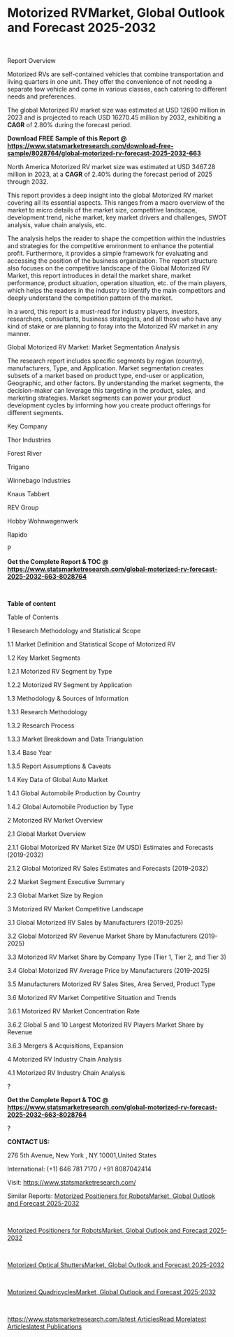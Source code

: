 <h1>Motorized RVMarket, Global Outlook and Forecast 2025-2032</h1><br/><p>Report Overview</p>
 
 
 
 <p>Motorized RVs are self-contained vehicles that combine transportation and living quarters in one unit. They offer the convenience of not needing a separate tow vehicle and come in various classes, each catering to different needs and preferences.</p>
 
 
 
 <p>The global Motorized RV market size was estimated at USD 12690 million in 2023 and is projected to reach USD 16270.45 million by 2032, exhibiting a <strong>CAGR</strong> of 2.80% during the forecast period.</p>
 
 
 
 <p><strong>Download FREE Sample of this Report @ <a href="https://www.statsmarketresearch.com/download-free-sample/8028764/global-motorized-rv-forecast-2025-2032-663">https://www.statsmarketresearch.com/download-free-sample/8028764/global-motorized-rv-forecast-2025-2032-663</a></strong></p>
 
 
 
 <p>North America Motorized RV market size was estimated at USD 3467.28 million in 2023, at a <strong>CAGR</strong> of 2.40% during the forecast period of 2025 through 2032.</p>
 
 
 
 <p>This report provides a deep insight into the global Motorized RV market covering all its essential aspects. This ranges from a macro overview of the market to micro details of the market size, competitive landscape, development trend, niche market, key market drivers and challenges, SWOT analysis, value chain analysis, etc.</p>
 
 
 
 <p>The analysis helps the reader to shape the competition within the industries and strategies for the competitive environment to enhance the potential profit. Furthermore, it provides a simple framework for evaluating and accessing the position of the business organization. The report structure also focuses on the competitive landscape of the Global Motorized RV Market, this report introduces in detail the market share, market performance, product situation, operation situation, etc. of the main players, which helps the readers in the industry to identify the main competitors and deeply understand the competition pattern of the market.</p>
 
 
 
 <p>In a word, this report is a must-read for industry players, investors, researchers, consultants, business strategists, and all those who have any kind of stake or are planning to foray into the Motorized RV market in any manner.</p>
 
 
 
 <p>Global Motorized RV Market: Market Segmentation Analysis</p>
 
 
 
 <p>The research report includes specific segments by region (country), manufacturers, Type, and Application. Market segmentation creates subsets of a market based on product type, end-user or application, Geographic, and other factors. By understanding the market segments, the decision-maker can leverage this targeting in the product, sales, and marketing strategies. Market segments can power your product development cycles by informing how you create product offerings for different segments.</p>
 
 
 
 <p>Key Company</p>
 
 
 
 <p>Thor Industries</p>
 
 
 
 <p>Forest River</p>
 
 
 
 <p>Trigano</p>
 
 
 
 <p>Winnebago Industries</p>
 
 
 
 <p>Knaus Tabbert</p>
 
 
 
 <p>REV Group</p>
 
 
 
 <p>Hobby Wohnwagenwerk</p>
 
 
 
 <p>Rapido</p>
 
 
 
 <p>P</p>
 
 
 
 <div><b>Get the Complete Report & TOC @ <a href="https://www.statsmarketresearch.com/global-motorized-rv-forecast-2025-2032-663-8028764">https://www.statsmarketresearch.com/global-motorized-rv-forecast-2025-2032-663-8028764</a></b></div>
 
 
 
 <p><br />
 
 <b>Table of content</b></p>
 
 
 
 <p>Table of Contents<br />
 
 1 Research Methodology and Statistical Scope<br />
 
 1.1 Market Definition and Statistical Scope of Motorized RV<br />
 
 1.2 Key Market Segments<br />
 
 1.2.1 Motorized RV Segment by Type<br />
 
 1.2.2 Motorized RV Segment by Application<br />
 
 1.3 Methodology & Sources of Information<br />
 
 1.3.1 Research Methodology<br />
 
 1.3.2 Research Process<br />
 
 1.3.3 Market Breakdown and Data Triangulation<br />
 
 1.3.4 Base Year<br />
 
 1.3.5 Report Assumptions & Caveats<br />
 
 1.4 Key Data of Global Auto Market<br />
 
 1.4.1 Global Automobile Production by Country<br />
 
 1.4.2 Global Automobile Production by Type<br />
 
 2 Motorized RV Market Overview<br />
 
 2.1 Global Market Overview<br />
 
 2.1.1 Global Motorized RV Market Size (M USD) Estimates and Forecasts (2019-2032)<br />
 
 2.1.2 Global Motorized RV Sales Estimates and Forecasts (2019-2032)<br />
 
 2.2 Market Segment Executive Summary<br />
 
 2.3 Global Market Size by Region<br />
 
 3 Motorized RV Market Competitive Landscape<br />
 
 3.1 Global Motorized RV Sales by Manufacturers (2019-2025)<br />
 
 3.2 Global Motorized RV Revenue Market Share by Manufacturers (2019-2025)<br />
 
 3.3 Motorized RV Market Share by Company Type (Tier 1, Tier 2, and Tier 3)<br />
 
 3.4 Global Motorized RV Average Price by Manufacturers (2019-2025)<br />
 
 3.5 Manufacturers Motorized RV Sales Sites, Area Served, Product Type<br />
 
 3.6 Motorized RV Market Competitive Situation and Trends<br />
 
 3.6.1 Motorized RV Market Concentration Rate<br />
 
 3.6.2 Global 5 and 10 Largest Motorized RV Players Market Share by Revenue<br />
 
 3.6.3 Mergers & Acquisitions, Expansion<br />
 
 4 Motorized RV Industry Chain Analysis<br />
 
 4.1 Motorized RV Industry Chain Analysis<br />
 
 ? </p>
 
 
 
 <div><b>Get the Complete Report & TOC @ <a href="https://www.statsmarketresearch.com/global-motorized-rv-forecast-2025-2032-663-8028764">https://www.statsmarketresearch.com/global-motorized-rv-forecast-2025-2032-663-8028764</a></b></div>
 
 
 
 <p>? </p>
 
 
 
 <p><b>CONTACT US:</b><br />
 
 276 5th Avenue, New York , NY 10001,United States<br />
 
 International: (+1) 646 781 7170 / +91 8087042414<br />
 
 Visit: <a href="https://www.statsmarketresearch.com/">https://www.statsmarketresearch.com/</a><br />
 
 Similar Reports: <a href="https://www.statsmarketresearch.com/global-motorized-rv-forecast-2025-2032-663-8028764">Motorized Positioners for RobotsMarket, Global Outlook and Forecast 2025-2032 </a><br />
 
 <br />
 
 <a href="https://www.statsmarketresearch.com/global-motorized-rv-forecast-2025-2032-663-8028764">Motorized Positioners for RobotsMarket, Global Outlook and Forecast 2025-2032 </a><br />
 
 <br />
 
 <a href="https://www.statsmarketresearch.com/global-motorized-rv-forecast-2025-2032-663-8028764">Motorized Optical ShuttersMarket, Global Outlook and Forecast 2025-2032 </a><br />
 
 <br />
 
 <a href="https://www.statsmarketresearch.com/global-motorized-rv-forecast-2025-2032-663-8028764">Motorized QuadricyclesMarket, Global Outlook and Forecast 2025-2032 </a><br />
 
 <br />
 
 <a href="https://gyeongbokgung.com">https://www.statsmarketresearch.com/</a><a href="https://hallyeomaritime.com">latest Articles</a><a href="https://jingwansa.com">Read More</a><a href="https://nguoiviet.jp/">latest Articles</a><a href="https://www.intelmarketresearch.com/">latest Publications</a></p>